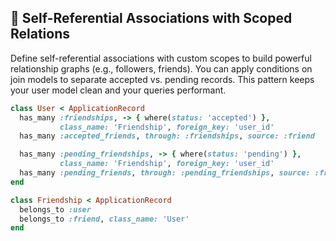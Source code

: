 ## 🔄 Self-Referential Associations with Scoped Relations
Define self-referential associations with custom scopes to build powerful relationship graphs (e.g., followers, friends). You can apply conditions on join models to separate accepted vs. pending records. This pattern keeps your user model clean and your queries performant.

```ruby
class User < ApplicationRecord
  has_many :friendships, -> { where(status: 'accepted') },
           class_name: 'Friendship', foreign_key: 'user_id'
  has_many :accepted_friends, through: :friendships, source: :friend

  has_many :pending_friendships, -> { where(status: 'pending') },
           class_name: 'Friendship', foreign_key: 'user_id'
  has_many :pending_friends, through: :pending_friendships, source: :friend
end

class Friendship < ApplicationRecord
  belongs_to :user
  belongs_to :friend, class_name: 'User'
end
```